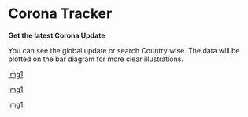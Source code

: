 # Corona Tracker

**Get the latest Corona Update**



You can see the global update or search Country wise. The data will be plotted on the bar diagram for more clear illustrations.

[img1](https://github.com/Kaushal-Dhungel/CoronaVirus_tracker/blob/master/public/Thumbnails/corona1.png)

[img1](https://github.com/Kaushal-Dhungel/CoronaVirus_tracker/blob/master/public/Thumbnails/corona2.png)

[img1](https://github.com/Kaushal-Dhungel/CoronaVirus_tracker/blob/master/public/Thumbnails/corona3.png)


